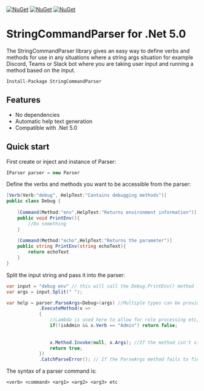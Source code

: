 [![NuGet](https://img.shields.io/nuget/dt/StringCommandParser.svg)](https://www.nuget.org/packages/StringCommandParser)
[![NuGet](https://img.shields.io/nuget/v/StringCommandParser.svg)](https://www.nuget.org/packages/StringCommandParser)
[![NuGet](https://img.shields.io/nuget/vpre/StringCommandParser.svg)](https://www.nuget.org/packages/StringCommandParser)

# StringCommandParser for .Net 5.0

The StringCommandParser library gives an easy way to define verbs and methods for use in any situations where a string args situation for example Discord, Teams or Slack bot where you are taking user input and running a method based on the input.

```Install-Package StringCommandParser```

## Features

- No dependencies
- Automatic help text generation
- Compatible with .Net 5.0

## Quick start

First create or inject and instance of Parser:

```csharp
IParser parser = new Parser
```

Define the verbs and methods you want to be accessible from the parser:

```csharp
[Verb(Verb:"debug", HelpText:"Contains debugging methods")]
public class Debug {
	
	[Command(Method:"env",HelpText:"Returns environment information")]
	public void PrintEnv(){
		//Do something
	}
	
	[Command(Method:"echo",HelpText:"Returns the parameter")]
	public string PrintEnv(string echoText){
		return echoText
	}
}
```

Split the input string and pass it into the parser:

```csharp
var input = "debug env" // this will call the Debug.PrintEnv() method
var args = input.Split(" ");

var help = parser.ParseArgs<Debug>(args) //Multiple types can be provided here <T1,T2,T3...etc>
			.ExecuteMethod(x =>
            {
	            //Lambda is used here to allow for role processing etc, e.g:
				if(!isAdmin && x.Verb == "Admin") return false;
				
	            
                x.Method.Invoke(null, x.Args); //If the method isn't static, replace null with an instance of the class
                return true;
            })
            .CatchParseError(); // If the ParseArgs method fails to find a matching verb, command, or there's a parameter mismatch the help text will be returned by this method
```
The syntax of a parser command is:

```
<verb> <command> <arg1> <arg2> <arg3> etc 
```

